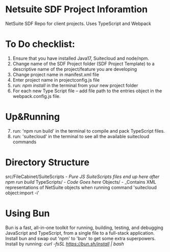 # Netsuite SDF Project Inforamtion 

NetSuite SDF Repo for client projects.
Uses TypeScript and Webpack 

# To Do checklist:
1. Ensure that you have installed Java17, Suitecloud and node/npm.
2. Change name of the SDF Project folder (SDF Project Template) to a descriptive name of the project/feature you are developing 
3. Change project name in manifest.xml file 
4. Enter project name in projectconfig.js file 
5. run: _npm install_ in the terminal from your new project folder
6. For each new Type Script file – add file path to the entries object in the webpack.config.js file. 

# Up&Running
7. run: 'npm run build' in the terminal to compile and pack TypeScript files.
8. run: 'suitecloud' in the terminal to see all the available suitecloud commands


# Directory Structure
src/FileCabinet/SuiteScripts - _Pure JS SuiteScripts files end up here after npm run build_
TypeScripts/ - _Code Goes here_
Objects/ - _Contains XML representations of NetSuite objects when running command 'suitecloud object:import -i'

# Using Bun
Bun is a fast, all-in-one toolkit for running, building, testing, and debugging JavaScript and TypeScript, from a single file to a full-stack application. Install bun and swap out 'npm' to 'bun' to get some extra superpowers.
Install by running: _curl -fsSL https://bun.sh/install | bash_
